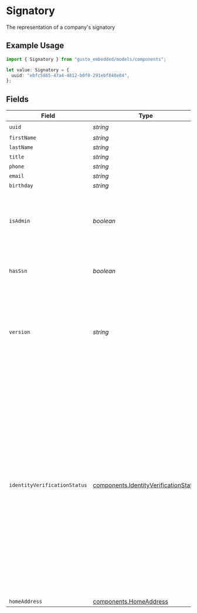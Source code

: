 # Signatory

The representation of a company's signatory

## Example Usage

```typescript
import { Signatory } from "gusto_embedded/models/components";

let value: Signatory = {
  uuid: "ebfc5865-47a4-4812-b0f0-291ebf848e84",
};
```

## Fields

| Field                                                                                                                                                                                                                                                                                             | Type                                                                                                                                                                                                                                                                                              | Required                                                                                                                                                                                                                                                                                          | Description                                                                                                                                                                                                                                                                                       |
| ------------------------------------------------------------------------------------------------------------------------------------------------------------------------------------------------------------------------------------------------------------------------------------------------- | ------------------------------------------------------------------------------------------------------------------------------------------------------------------------------------------------------------------------------------------------------------------------------------------------- | ------------------------------------------------------------------------------------------------------------------------------------------------------------------------------------------------------------------------------------------------------------------------------------------------- | ------------------------------------------------------------------------------------------------------------------------------------------------------------------------------------------------------------------------------------------------------------------------------------------------- |
| `uuid`                                                                                                                                                                                                                                                                                            | *string*                                                                                                                                                                                                                                                                                          | :heavy_check_mark:                                                                                                                                                                                                                                                                                | N/A                                                                                                                                                                                                                                                                                               |
| `firstName`                                                                                                                                                                                                                                                                                       | *string*                                                                                                                                                                                                                                                                                          | :heavy_minus_sign:                                                                                                                                                                                                                                                                                | N/A                                                                                                                                                                                                                                                                                               |
| `lastName`                                                                                                                                                                                                                                                                                        | *string*                                                                                                                                                                                                                                                                                          | :heavy_minus_sign:                                                                                                                                                                                                                                                                                | N/A                                                                                                                                                                                                                                                                                               |
| `title`                                                                                                                                                                                                                                                                                           | *string*                                                                                                                                                                                                                                                                                          | :heavy_minus_sign:                                                                                                                                                                                                                                                                                | N/A                                                                                                                                                                                                                                                                                               |
| `phone`                                                                                                                                                                                                                                                                                           | *string*                                                                                                                                                                                                                                                                                          | :heavy_minus_sign:                                                                                                                                                                                                                                                                                | N/A                                                                                                                                                                                                                                                                                               |
| `email`                                                                                                                                                                                                                                                                                           | *string*                                                                                                                                                                                                                                                                                          | :heavy_minus_sign:                                                                                                                                                                                                                                                                                | N/A                                                                                                                                                                                                                                                                                               |
| `birthday`                                                                                                                                                                                                                                                                                        | *string*                                                                                                                                                                                                                                                                                          | :heavy_minus_sign:                                                                                                                                                                                                                                                                                | N/A                                                                                                                                                                                                                                                                                               |
| `isAdmin`                                                                                                                                                                                                                                                                                         | *boolean*                                                                                                                                                                                                                                                                                         | :heavy_minus_sign:                                                                                                                                                                                                                                                                                | Whether or not the signatory is also the payroll admin of the company.                                                                                                                                                                                                                            |
| `hasSsn`                                                                                                                                                                                                                                                                                          | *boolean*                                                                                                                                                                                                                                                                                         | :heavy_minus_sign:                                                                                                                                                                                                                                                                                | Indicates whether the signatory has an SSN in Gusto.                                                                                                                                                                                                                                              |
| `version`                                                                                                                                                                                                                                                                                         | *string*                                                                                                                                                                                                                                                                                          | :heavy_minus_sign:                                                                                                                                                                                                                                                                                | The current version of the signatory. See the [versioning guide](https://docs.gusto.com/embedded-payroll/docs/idempotency) for information on how to use this field.                                                                                                                              |
| `identityVerificationStatus`                                                                                                                                                                                                                                                                      | [components.IdentityVerificationStatus](../../models/components/identityverificationstatus.md)                                                                                                                                                                                                    | :heavy_minus_sign:                                                                                                                                                                                                                                                                                | \|   \|   \|<br/>\|---\|---\|<br/>\|__Status__\| __Description__ \|<br/>\| Pass \| Signatory can sign all forms \|<br/>\| Fail \| Signatory cannot sign forms \|<br/>\| Skipped \| Signatory cannot sign Form 8655 until the form is manually uploaded as wet-signed \|<br/>\| null \| Identity verification process has not been completed \| |
| `homeAddress`                                                                                                                                                                                                                                                                                     | [components.HomeAddress](../../models/components/homeaddress.md)                                                                                                                                                                                                                                  | :heavy_minus_sign:                                                                                                                                                                                                                                                                                | N/A                                                                                                                                                                                                                                                                                               |